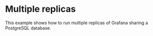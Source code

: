 # Multiple replicas

This example shows how to run multiple replicas of Grafana sharing a PostgreSQL database.